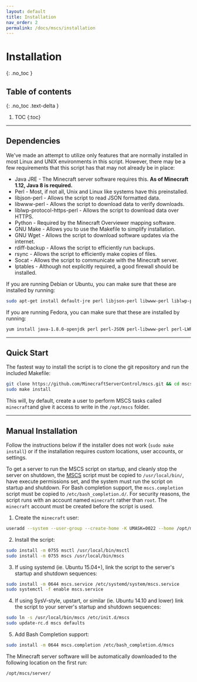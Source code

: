 ```yaml
---
layout: default
title: Installation
nav_order: 2
permalink: /docs/mscs/installation
---
```


# Installation
{: .no_toc }

## Table of contents
{: .no_toc .text-delta }

1. TOC
{:toc}

---

## Dependencies

We've made an attempt to utilize only features that are normally installed in
most Linux and UNIX environments in this script. However, there may be a few
requirements that this script has that may not already be in place:

* Java JRE                   - The Minecraft server software requires this. 
                               **As of Minecraft 1.12, Java 8 is required.**
* Perl                       - Most, if not all, Unix and Linux like systems
                               have this preinstalled.
* libjson-perl               - Allows the script to read JSON formatted data.
* libwww-perl                - Allows the script to download data to verify
                               downloads.
* liblwp-protocol-https-perl - Allows the script to download data over HTTPS.
* Python                     - Required by the Minecraft Overviewer mapping
                               software.
* GNU Make                   - Allows you to use the Makefile to simplify
                               installation.
* GNU Wget                   - Allows the script to download software updates
                               via the internet.
* rdiff-backup               - Allows the script to efficiently run backups.
* rsync                      - Allows the script to efficiently make copies of
                               files.
* Socat                      - Allows the script to communicate with the
                               Minecraft server.
* Iptables                   - Although not explicitly required, a good
                               firewall should be installed.

If you are running Debian or Ubuntu, you can make sure that these are
installed by running:
```bash
sudo apt-get install default-jre perl libjson-perl libwww-perl liblwp-protocol-https-perl python make wget git rdiff-backup rsync socat iptables
```
If you are running Fedora, you can make sure that these are
installed by running:
```bash
yum install java-1.8.0-openjdk perl perl-JSON perl-libwww-perl perl-LWP-Protocol-https python make wget git rdiff-backup rsync socat iptables sudo procps which
```
---

## Quick Start 

The fastest way to install the script is to clone the git repository and run the included Makefile:
```bash
git clone https://github.com/MinecraftServerControl/mscs.git && cd mscs
sudo make install
```
This will, by default, create a user to perform MSCS tasks 
called `minecraft`and give it access to write in the `/opt/mscs` folder.

---

## Manual Installation
Follow the instructions below if the installer does not work (`sudo make install`) or if the installation requires custom locations, user accounts, or settings.

To get a server to run the MSCS script on startup, and cleanly stop the server on shutdown, the [MSCS](https://github.com/MinecraftServerControl/mscs/blob/master/mscs) script must be copied to `/usr/local/bin/`, have execute permissions set, and the system must run the script on startup and shutdown. For Bash completion support, the `mscs.completion` script must be copied to `/etc/bash_completion.d/`. For security reasons, the script runs with an account named `minecraft` rather than `root`. The `minecraft` account must be created before the script is used.

1. Create the `minecraft` user:
```bash
useradd --system --user-group --create-home -K UMASK=0022 --home /opt/mscs minecraft
```

2. Install the script:
```bash
sudo install -m 0755 msctl /usr/local/bin/msctl
sudo install -m 0755 mscs /usr/local/bin/mscs
```

3. If using systemd (ie. Ubuntu 15.04+), link the script to the server's startup and shutdown sequences:
```bash
sudo install -m 0644 mscs.service /etc/systemd/system/mscs.service
sudo systemctl -f enable mscs.service
```

4. If using SysV-style, upstart, or similar (ie. Ubuntu 14.10 and lower) link the script to your server's startup and shutdown   sequences:
```bash
sudo ln -s /usr/local/bin/mscs /etc/init.d/mscs
sudo update-rc.d mscs defaults
```

5. Add Bash Completion support:
```bash
sudo install -m 0644 mscs.completion /etc/bash_completion.d/mscs
```

The Minecraft server software will be automatically downloaded to the following location on the first run:
```bash
/opt/mscs/server/
```
